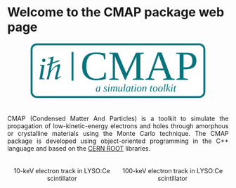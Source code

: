 # Welcome to the CMAP package web page
<div style="text-align:center">
  <img src="images/Logo.png" alt="" width="400">
</div>

<div style="text-align: justify;">
  <br>
  <br>
  CMAP (Condensed Matter And Particles) is a toolkit to simulate the propagation of low-kinetic-energy electrons and holes through amorphous or crystalline materials using the Monte Carlo technique. The CMAP package is developed using object-oriented programming in the C++ language and based on the <a href="https://root.cern"  target="_blank" rel="noopener">CERN ROOT</a> libraries.
  <br>
  <br>
</div>

<div style="display: flex; justify-content: center; align-items: flex-end;">
  <div style="text-align: center; margin: 0 10px;">
    <img src="images/10keV_electron_track_in_LYSO.gif" alt="" width="550">
    <figcaption>10-keV electron track in LYSO:Ce scintillator</figcaption>
  </div>
  <div style="text-align: center; margin: 0 10px;">
    <img src="images/100keV_electron_track_in_LYSO.gif" alt="" width="550">
    <figcaption>100-keV electron track in LYSO:Ce scintillator</figcaption>
  </div>
</div>
